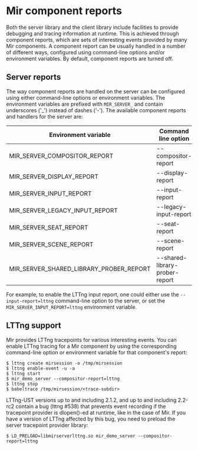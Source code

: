 Mir component reports
=====================

Both the server library and the client library include facilities to provide
debugging and tracing information at runtime. This is achieved through
component reports, which are sets of interesting events provided by many Mir
components. A component report can be usually handled in a number of different
ways, configured using command-line options and/or environment variables. By
default, component reports are turned off.

Server reports
--------------

The way component reports are handled on the server can be configured using
either command-line options or environment variables. The environment variables
are prefixed with `MIR_SERVER_` and contain underscores ('_') instead of dashes
('-').  The available component reports and handlers for the server are:

|Environment variable                    | Command line option            | Handlers  |
|----------------------------------------| ------------------------------ | --------- |
|MIR_SERVER_COMPOSITOR_REPORT            | --compositor-report            | log,lttng |
|MIR_SERVER_DISPLAY_REPORT               | --display-report               | log,lttng |
|MIR_SERVER_INPUT_REPORT                 | --input-report                 | log,lttng |
|MIR_SERVER_LEGACY_INPUT_REPORT          | --legacy-input-report          | log       |
|MIR_SERVER_SEAT_REPORT                  | --seat-report                  | log       |
|MIR_SERVER_SCENE_REPORT                 | --scene-report                 | log,lttng |
|MIR_SERVER_SHARED_LIBRARY_PROBER_REPORT | --shared-library-prober-report | log,lttng |

For example, to enable the LTTng input report, one could either use the
`--input-report=lttng` command-line option to the server, or set the
`MIR_SERVER_INPUT_REPORT=lttng` environment variable.

LTTng support
-------------

Mir provides LTTng tracepoints for various interesting events. You can enable
LTTng tracing for a Mir component by using the corresponding command-line
option or environment variable for that component's report:

    $ lttng create mirsession -o /tmp/mirsession
    $ lttng enable-event -u -a
    $ lttng start
    $ mir_demo_server --compositor-report=lttng
    $ lttng stop
    $ babeltrace /tmp/mirsession/<trace-subdir>

LTTng-UST versions up to and including 2.1.2, and up to and including 2.2-rc2
contain a bug (lttng #538) that prevents event recording if the tracepoint
provider is dlopen()-ed at runtime, like in the case of Mir. If you have a
version of LTTng affected by this bug, you need to preload the server
tracepoint provider library:

    $ LD_PRELOAD=libmirserverlttng.so mir_demo_server --compositor-report=lttng
